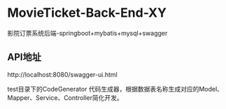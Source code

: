 # MovieTicket-Back-End-XY
影院订票系统后端-springboot+mybatis+mysql+swagger

## API地址
http://localhost:8080/swagger-ui.html

test目录下的CodeGenerator
代码生成器，根据数据表名称生成对应的Model、Mapper、Service、Controller简化开发。
